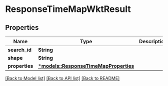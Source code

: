 # ResponseTimeMapWktResult

## Properties
Name | Type | Description | Notes
------------ | ------------- | ------------- | -------------
**search_id** | **String** |  | 
**shape** | **String** |  | 
**properties** | [***models::ResponseTimeMapProperties**](ResponseTimeMapProperties.md) |  | 

[[Back to Model list]](../README.md#documentation-for-models) [[Back to API list]](../README.md#documentation-for-api-endpoints) [[Back to README]](../README.md)


